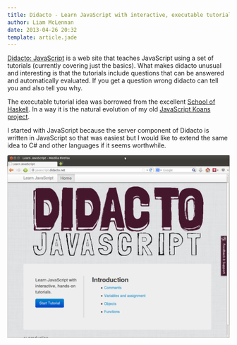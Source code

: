 ```yaml
---
title: Didacto - Learn JavaScript with interactive, executable tutorials
author: Liam McLennan
date: 2013-04-26 20:32
template: article.jade
---
```


[Didacto: JavaScript](http://javascript.didacto.net/) is a web site that teaches JavaScript using a set of tutorials (currently covering just the basics). What makes didacto unusual and interesting is that the tutorials include questions that can be answered and automatically evaluated. If you get a question wrong didacto can tell you and also tell you why. 

The executable tutorial idea was borrowed from the excellent [School of Haskell](https://www.fpcomplete.com/). In a way it is the natural evolution of my old [JavaScript Koans project](https://github.com/liammclennan/JavaScript-Koans).

I started with JavaScript because the server component of Didacto is written in JavaScript so that was easiest but I would like to extend the same idea to C# and other languages if it seems worthwhile.

<a href="http://javascript.didacto.net/"><img border="0" src="didacto.png" alt="Didacto: Learn JavaScript with interactive, executable tutorials" /><a/>
